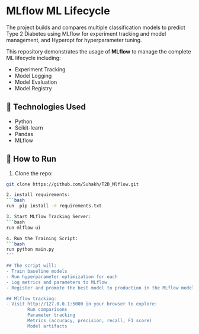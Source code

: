# MLflow ML Lifecycle 

The project builds and compares multiple classification models to predict Type 2 Diabetes
using MLflow for experiment tracking and model management, and Hyperopt for hyperparameter tuning.

This repository demonstrates the usage of **MLflow** to manage the complete ML lifecycle including:
- Experiment Tracking
- Model Logging
- Model Evaluation
- Model Registry
  
## 🔧 Technologies Used
- Python
- Scikit-learn
- Pandas
- MLflow

## 🚀 How to Run

1. Clone the repo:
```bash
git clone https://github.com/Suhakh/T2D_Mlflow.git

2. install requirements:
```bash
run  pip install -r requirements.txt

3. Start MLflow Tracking Server:
```bash
run mlflow ui

4. Run the Training Script:
```bash
run python main.py
'''

## The script will:
- Train baseline models
- Run hyperparameter optimization for each
- Log metrics and parameters to MLflow
- Register and promote the best model to production in the MLflow model registry

## Mlflow tracking:
- Visit http://127.0.0.1:5000 in your browser to explore:
        Run comparisons
        Parameter tracking
        Metrics (accuracy, precision, recall, F1 score)
        Model artifacts

